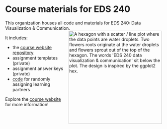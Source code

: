 # Course materials for EDS 240

This organization houses all code and materials for EDS 240: Data Visualization & Communication. 
<img align='right' src='https://github.com/user-attachments/assets/5dace941-ccf6-4341-aa26-5f23b07e17fe' width='300' alt="A hexagon with a scatter / line plot where the data points are water droplets. Two flowers roots originate at the water droplets and flowers sprout out of the top of the hexagon. The words 'EDS 240 data visualization & communication' sit below the plot. The design is inspired by the ggplot2 hex.">

It includes:

- the [course website repository](https://github.com/EDS-240-Data-Viz/EDS-240-Data-Viz.github.io) 
- assignment templates (private)
- assignment answer keys (private)
- [code](https://github.com/EDS-240-Data-Viz/learning-partners/blob/main/assign-learning-partners.R) for randomly assigning learning partners

Explore the [course website](https://eds-240-data-viz.github.io/) for more information!

<!--

**Here are some ideas to get you started:**

🙋‍♀️ A short introduction - what is your organization all about?
🌈 Contribution guidelines - how can the community get involved?
👩‍💻 Useful resources - where can the community find your docs? Is there anything else the community should know?
🍿 Fun facts - what does your team eat for breakfast?
🧙 Remember, you can do mighty things with the power of [Markdown](https://docs.github.com/github/writing-on-github/getting-started-with-writing-and-formatting-on-github/basic-writing-and-formatting-syntax)
-->
